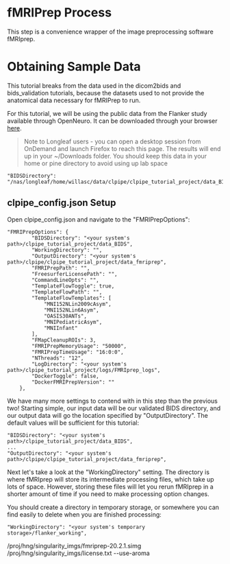# fMRIPrep Process

This step is a convenience wrapper of the image preprocessing software fMRIprep.

# Obtaining Sample Data

This tutorial breaks from the data used in the dicom2bids and bids_validation tutorials, because the datasets used to not provide the anatomical data necessary for fMRIPrep to run.

For this tutorial, we will be using the public data from the Flanker study available through OpenNeuro. It can be downloaded through your browser [here](https://openneuro.org/datasets/ds000102/versions/00001/download). 

> Note to Longleaf users - you can open a desktop session from OnDemand and launch Firefox to reach this page. The results will end up in your ~/Downloads folder. You should keep this data in your home or pine directory to avoid using up lab space

```
"BIDSDirectory": "/nas/longleaf/home/willasc/data/clpipe/clpipe_tutorial_project/data_BIDS",
```

## clpipe_config.json Setup

Open clpipe_config.json and navigate to the "FMRIPrepOptions":

```
"FMRIPrepOptions": {
		"BIDSDirectory": "<your system's path>/clpipe_tutorial_project/data_BIDS",
		"WorkingDirectory": "",
		"OutputDirectory": "<your system's path>/clpipe/clpipe_tutorial_project/data_fmriprep",
		"FMRIPrepPath": "",
		"FreesurferLicensePath": "",
		"CommandLineOpts": "",
		"TemplateFlowToggle": true,
		"TemplateFlowPath": "",
		"TemplateFlowTemplates": [
			"MNI152NLin2009cAsym",
			"MNI152NLin6Asym",
			"OASIS30ANTs",
			"MNIPediatricAsym",
			"MNIInfant"
		],
		"FMapCleanupROIs": 3,
		"FMRIPrepMemoryUsage": "50000",
		"FMRIPrepTimeUsage": "16:0:0",
		"NThreads": "12",
		"LogDirectory": "<your system's path>/clpipe_tutorial_project/logs/FMRIprep_logs",
		"DockerToggle": false,
		"DockerFMRIPrepVersion": ""
	},
```

We have many more settings to contend with in this step than the previous two! Starting simple, our input data will be our validated BIDS directory, and our output data will go the location specified by "OutputDirectory". The default values will be sufficient for this tutorial:

```
"BIDSDirectory": "<your system's path>/clpipe_tutorial_project/data_BIDS",
...
"OutputDirectory": "<your system's path>/clpipe/clpipe_tutorial_project/data_fmriprep",
```

Next let's take a look at the "WorkingDirectory" setting. The directory is where fMRIprep will store its intermediate processing files, which take up lots of space. However, storing these files will let you rerun fMRIprep in a shorter amount of time if you need to make processing option changes.

You should create a directory in temporary storage, or somewhere you can find easily to delete when you are finished processing:

```
"WorkingDirectory": "<your system's temporary storage>/flanker_working",
```

/proj/hng/singularity_imgs/fmriprep-20.2.1.simg
/proj/hng/singularity_imgs/license.txt
--use-aroma